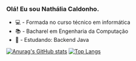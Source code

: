 ### Olá! Eu sou Nathália Caldonho.

- 💻 - Formada no curso técnico em informática
- 📚 - Bacharel em Engenharia da Computação
- 👾 - Estudando: Backend Java

[![Anurag's GitHub stats](https://github-readme-stats.vercel.app/api?username=NathyM011&show_icons=true&theme=merko)](https://github.com/NathyM011/github-readme-stats)
[![Top Langs](https://github-readme-stats.vercel.app/api/top-langs/?username=NathyM011&layout=compact)](https://github.com/NathyM011/github-readme-stats)